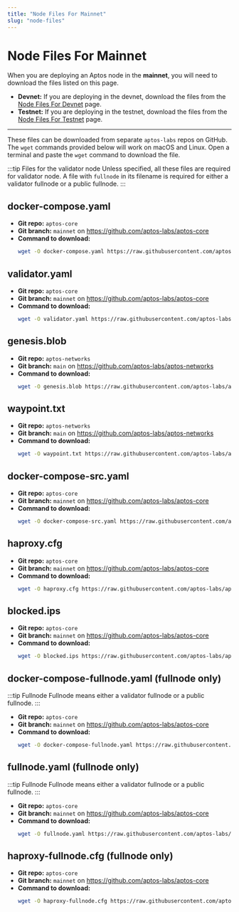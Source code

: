 ```yaml
---
title: "Node Files For Mainnet"
slug: "node-files"
---
```


# Node Files For Mainnet

When you are deploying an Aptos node in the **mainnet**, you will need to download the files listed on this page. 

- **Devnet:** If you are deploying in the devnet, download the files from the [Node Files For Devnet](./node-files-devnet.md) page.
- **Testnet:** If you are deploying in the testnet, download the files from the [Node Files For Testnet](./node-files-testnet.md) page.

---

These files can be downloaded from separate `aptos-labs` repos on GitHub. The `wget` commands provided below will work on macOS and Linux. Open a terminal and paste the `wget` command to download the file. 

:::tip Files for the validator node
Unless specified, all these files are required for validator node. A file with `fullnode` in its filename is required for either a validator fullnode or a public fullnode.
:::

## docker-compose.yaml

- **Git repo:** `aptos-core`
- **Git branch:** `mainnet` on https://github.com/aptos-labs/aptos-core
- **Command to download:**
    ```bash
    wget -O docker-compose.yaml https://raw.githubusercontent.com/aptos-labs/aptos-core/mainnet/docker/compose/aptos-node/docker-compose.yaml
    ```

## validator.yaml

- **Git repo:** `aptos-core`
- **Git branch:** `mainnet` on https://github.com/aptos-labs/aptos-core
- **Command to download:**
  ```bash
  wget -O validator.yaml https://raw.githubusercontent.com/aptos-labs/aptos-core/mainnet/docker/compose/aptos-node/validator.yaml
  ```

## genesis.blob 

- **Git repo:** `aptos-networks`
- **Git branch:** `main` on https://github.com/aptos-labs/aptos-networks
- **Command to download:**
  ```bash
  wget -O genesis.blob https://raw.githubusercontent.com/aptos-labs/aptos-networks/main/mainnet/genesis.blob
  ```

## waypoint.txt

- **Git repo:** `aptos-networks`
- **Git branch:** `main` on https://github.com/aptos-labs/aptos-networks
- **Command to download:**
  ```bash
  wget -O waypoint.txt https://raw.githubusercontent.com/aptos-labs/aptos-networks/main/mainnet/waypoint.txt
  ```

## docker-compose-src.yaml

- **Git repo:** `aptos-core`
- **Git branch:** `mainnet` on https://github.com/aptos-labs/aptos-core
- **Command to download:**
  ```bash
  wget -O docker-compose-src.yaml https://raw.githubusercontent.com/aptos-labs/aptos-core/mainnet/docker/compose/aptos-node/docker-compose-src.yaml
  ```

## haproxy.cfg

- **Git repo:** `aptos-core`
- **Git branch:** `mainnet` on https://github.com/aptos-labs/aptos-core
- **Command to download:**
  ```bash
  wget -O haproxy.cfg https://raw.githubusercontent.com/aptos-labs/aptos-core/mainnet/docker/compose/aptos-node/haproxy.cfg
  ```

## blocked.ips 

- **Git repo:** `aptos-core`
- **Git branch:** `mainnet` on https://github.com/aptos-labs/aptos-core
- **Command to download:**
  ```bash
  wget -O blocked.ips https://raw.githubusercontent.com/aptos-labs/aptos-core/mainnet/docker/compose/aptos-node/blocked.ips
  ```

## docker-compose-fullnode.yaml (fullnode only)

:::tip Fullnode 
Fullnode means either a validator fullnode or a public fullnode.
:::

- **Git repo:** `aptos-core`
- **Git branch:** `mainnet` on https://github.com/aptos-labs/aptos-core
- **Command to download:**
  ```bash
  wget -O docker-compose-fullnode.yaml https://raw.githubusercontent.com/aptos-labs/aptos-core/mainnet/docker/compose/aptos-node/docker-compose-fullnode.yaml
  ```

## fullnode.yaml (fullnode only)

:::tip Fullnode 
Fullnode means either a validator fullnode or a public fullnode.
:::

- **Git repo:** `aptos-core`
- **Git branch:** `mainnet` on https://github.com/aptos-labs/aptos-core
- **Command to download:**
  ```bash
  wget -O fullnode.yaml https://raw.githubusercontent.com/aptos-labs/aptos-core/mainnet/docker/compose/aptos-node/fullnode.yaml
  ```

## haproxy-fullnode.cfg (fullnode only)

- **Git repo:** `aptos-core`
- **Git branch:** `mainnet` on https://github.com/aptos-labs/aptos-core
- **Command to download:**
  ```bash
  wget -O haproxy-fullnode.cfg https://raw.githubusercontent.com/aptos-labs/aptos-core/mainnet/docker/compose/aptos-node/haproxy-fullnode.cfg
  ```
